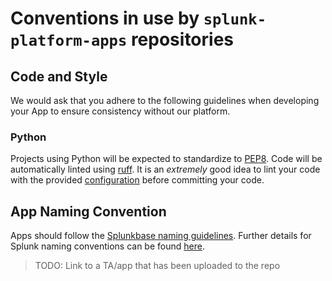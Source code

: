 # Conventions in use by `splunk-platform-apps` repositories

## Code and Style
We would ask that you adhere to the following guidelines when developing your App to ensure consistency without our platform.

### Python
Projects using Python will be expected to standardize to [PEP8](https://peps.python.org/pep-0008/). Code will be automatically linted using [ruff](https://docs.astral.sh/ruff/). It is an _extremely_ good idea to lint your code with the provided [configuration](https://github.com/splunk-platform-apps/.github/tree/main/actions/lint/ruff.toml) before committing your code.

## App Naming Convention
Apps should follow the [Splunkbase naming guidelines](https://dev.splunk.com/enterprise/docs/releaseapps/splunkbase/namingguidelines/). Further details for Splunk naming conventions can be found [here](https://lantern.splunk.com/Splunk_Success_Framework/Data_Management/Naming_conventions).

> TODO: Link to a TA/app that has been uploaded to the repo